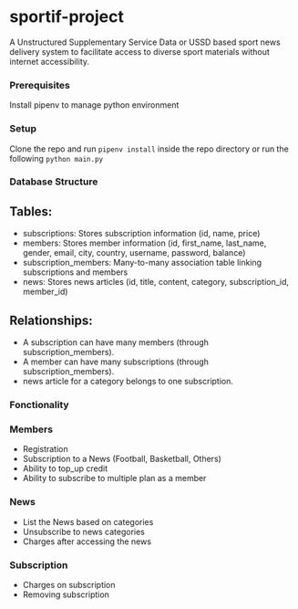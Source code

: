 # sportif-project

A Unstructured Supplementary Service Data or USSD based sport news delivery system to facilitate access to diverse sport materials without internet accessibility.

### Prerequisites
Install pipenv to manage python environment

### Setup
Clone the repo and run ```pipenv install``` inside the repo directory or run the following ```python main.py```

### Database Structure

## Tables:
- subscriptions: Stores subscription information (id, name, price)
- members: Stores member information (id, first_name, last_name, gender, email, city, country, username, password, balance)
- subscription_members: Many-to-many association table linking subscriptions and members
- news: Stores news articles (id, title, content, category, subscription_id, member_id)
## Relationships:
- A subscription can have many members (through subscription_members).
- A member can have many subscriptions (through subscription_members).
- news article for a category belongs to one subscription.


### Fonctionality
### Members
- Registration
- Subscription to a News (Football, Basketball, Others)
- Ability to top_up credit
- Ability to subscribe to multiple plan as a member

### News
- List the News based on categories
- Unsubscribe to news categories
- Charges after accessing the news

### Subscription
- Charges on subscription
- Removing subscription